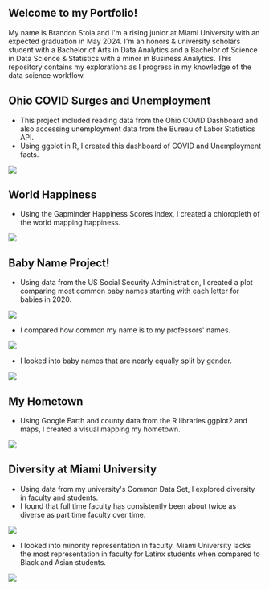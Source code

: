 ## Welcome to my Portfolio!

My name is Brandon Stoia and I'm a rising junior at Miami University with an expected graduation in May 2024. I'm an honors & university scholars student with a Bachelor of Arts in Data Analytics and a Bachelor of Science in Data Science & Statistics with a minor in Business Analytics. This repository contains my explorations as I progress in my knowledge of the data science workflow. 

## Ohio COVID Surges and Unemployment
- This project included reading data from the Ohio COVID Dashboard and also accessing unemployment data from the Bureau of Labor Statistics API.
- Using ggplot in R, I created this dashboard of COVID and Unemployment facts.

![](/images/STA309Mid2COVID.png)

## World Happiness
- Using the Gapminder Happiness Scores index, I created a chloropleth of the world mapping happiness.

![](/images/stoia_map2.png)

## Baby Name Project!
- Using data from the US Social Security Administration, I created a plot comparing most common baby names starting with each letter for babies in 2020.

![](/images/alphabetplot.png)

- I compared how common my name is to my professors' names.

![](images/namerates.png)


- I looked into baby names that are nearly equally split by gender.

![](/images/splitnames.png)



## My Hometown
- Using Google Earth and county data from the R libraries ggplot2 and maps, I created a visual mapping my hometown.

![](/images/stoia_map1.png)


## Diversity at Miami University
- Using data from my university's Common Data Set, I explored diversity in faculty and students.
- I found that full time faculty has consistently been about twice as diverse as part time faculty over time. 

![](images/facultyot.png)

- I looked into minority representation in faculty. Miami University lacks the most representation in faculty for Latinx students when compared to Black and Asian students. 

![](/images/studenttofacultyratios.png)

